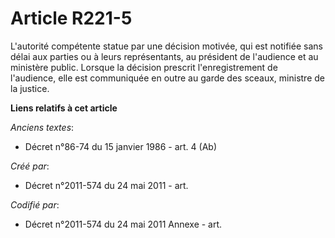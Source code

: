 # Article R221-5

L'autorité compétente statue par une décision motivée, qui est notifiée sans délai aux parties ou à leurs représentants, au
président de l'audience et au ministère public. Lorsque la décision prescrit l'enregistrement de l'audience, elle est
communiquée en outre au garde des sceaux, ministre de la justice.

**Liens relatifs à cet article**

_Anciens textes_:

  - Décret n°86-74 du 15 janvier 1986 - art. 4 (Ab)

_Créé par_:

  - Décret n°2011-574 du 24 mai 2011  - art.

_Codifié par_:

  - Décret n°2011-574 du 24 mai 2011 Annexe - art.
